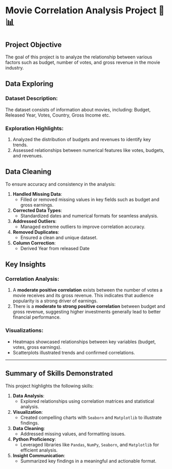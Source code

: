 # Movie Correlation Analysis Project 🎥📊

## **Project Objective**
The goal of this project is to analyze the relationship between various factors such as budget, number of votes, and gross revenue in the movie industry.

## **Data Exploring**
### Dataset Description:
The dataset consists of information about movies, including: Budget, Released Year, Votes, Country, Gross Income etc.

### Exploration Highlights:
1. Analyzed the distribution of budgets and revenues to identify key trends.
2. Assessed relationships between numerical features like votes, budgets, and revenues.

## **Data Cleaning**
To ensure accuracy and consistency in the analysis:
1. **Handled Missing Data**:
   - Filled or removed missing values in key fields such as budget and gross earnings.
2. **Corrected Data Types**:
   - Standardized dates and numerical formats for seamless analysis.
3. **Addressed Outliers**:
   - Managed extreme outliers to improve correlation accuracy.
4. **Removed Duplicates**:
   - Ensured a clean and unique dataset.
5. **Column Correction**:
   - Derived Year from released Date
   
## **Key Insights**
### Correlation Analysis:
1. A **moderate positive correlation** exists between the number of votes a movie receives and its gross revenue. This indicates that audience popularity is a strong driver of earnings.
2. There is a **moderate to strong positive correlation** between budget and gross revenue, suggesting higher investments generally lead to better financial performance.

### Visualizations:
- Heatmaps showcased relationships between key variables (budget, votes, gross earnings).
- Scatterplots illustrated trends and confirmed correlations.

---

## **Summary of Skills Demonstrated**
This project highlights the following skills:
1. **Data Analysis**:
   - Explored relationships using correlation matrices and statistical analysis.
2. **Visualization**:
   - Created compelling charts with `Seaborn` and `Matplotlib` to illustrate findings.
3. **Data Cleaning**:
   - Addressed missing values, and formatting issues.
4. **Python Proficiency**:
   - Leveraged libraries like `Pandas`, `NumPy`, `Seaborn`, and `Matplotlib` for efficient analysis.
5. **Insight Communication**:
   - Summarized key findings in a meaningful and actionable format.
